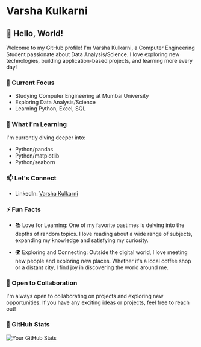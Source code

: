 # Varsha Kulkarni

## 👋 Hello, World!

Welcome to my GitHub profile! I'm Varsha Kulkarni, a Computer Engineering Student passionate about Data Analysis/Science. I love exploring new technologies, building application-based projects, and learning more every day!

### 🔭 Current Focus

- Studying Computer Engineering at Mumbai University
- Exploring Data Analysis/Science
- Learning Python, Excel, SQL

### 🌱 What I'm Learning

I'm currently diving deeper into:

- Python/pandas
- Python/matplotlib
- Python/seaborn

### 📫 Let's Connect

- LinkedIn: [Varsha Kulkarni](https://www.linkedin.com/in/varsha-kulkarni-vk)

### ⚡ Fun Facts

- 📚 Love for Learning: One of my favorite pastimes is delving into the depths of random topics. I love reading about a wide range of subjects, expanding my knowledge and satisfying my curiosity.

- 🌍 Exploring and Connecting: Outside the digital world, I love meeting new people and exploring new places. Whether it's a local coffee shop or a distant city, I find joy in discovering the world around me.

### 🤝 Open to Collaboration

I'm always open to collaborating on projects and exploring new opportunities. If you have any exciting ideas or projects, feel free to reach out!

### 🚀 GitHub Stats

![Your GitHub Stats](https://github-readme-stats.vercel.app/api?username=your-username&show_icons=true&count_private=true)
